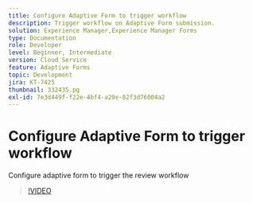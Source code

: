 ```yaml
---
title: Configure Adaptive Form to trigger workflow
description: Trigger workflow on Adaptive Form submission.
solution: Experience Manager,Experience Manager Forms
type: Documentation
role: Developer
level: Beginner, Intermediate
version: Cloud Service
feature: Adaptive Forms
topic: Development
jira: KT-7425
thumbnail: 332435.pg
exl-id: 7e3d449f-f22e-4bf4-a20e-82f3d76004a2
---
```

# Configure Adaptive Form to trigger workflow

Configure adaptive form to trigger the review workflow

>[!VIDEO](https://video.tv.adobe.com/v/332435?quality=12&learn=on)

